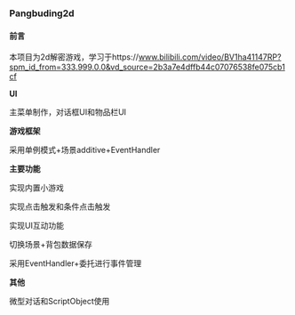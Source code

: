 ### Pangbuding2d

#### 前言

本项目为2d解密游戏，学习于https://www.bilibili.com/video/BV1ha41147RP?spm_id_from=333.999.0.0&vd_source=2b3a7e4dffb44c07076538fe075cb1cf

**UI**

主菜单制作，对话框UI和物品栏UI

**游戏框架**

采用单例模式+场景additive+EventHandler

**主要功能**

实现内置小游戏

实现点击触发和条件点击触发

实现UI互动功能

切换场景+背包数据保存

采用EventHandler+委托进行事件管理

**其他**

微型对话和ScriptObject使用

